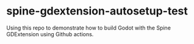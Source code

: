 # spine-gdextension-autosetup-test
Using this repo to demonstrate how to build Godot with the Spine GDExtension using Github actions.